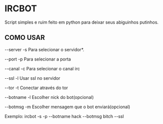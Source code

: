 # IRCBOT
Script simples e ruim feito em python para deixar seus abiguinhos putinhos.

## COMO USAR
--server   -s <server>          Para selecionar o servidor*.
  
--port     -p <port>            Para selecionar a porta
  
--canal    -c                   Para selecionar o canal irc

--ssl      -l                   Usar ssl no servidor 

--tor      -t                   Conectar através do tor

--botname  -l                   Escolher nick do bot(opcional) 

--botmsg   -m                   Escolher mensagem que o bot enviará(opcional)

Exemplo: ircbot -s <server> -p <port> --botname hack --botmsg bitch --ssl 
